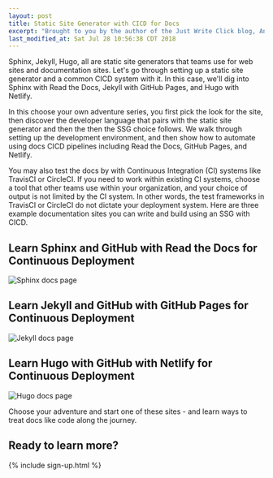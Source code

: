 ```yaml
---
layout: post
title: Static Site Generator with CICD for Docs
excerpt: "Brought to you by the author of the Just Write Click blog, Anne Gentle."
last_modified_at: Sat Jul 28 10:56:38 CDT 2018
---
```


Sphinx, Jekyll, Hugo, all are static site generators that teams use for web sites and documentation sites. Let's go through setting up a static site generator and a common CICD system with it. In this case, we'll dig into Sphinx with Read the Docs, Jekyll with GitHub Pages, and Hugo with Netlify.

In this choose your own adventure series, you first pick the look for the site, then discover the developer language that pairs with the static site generator and then the then the SSG choice follows. We walk through setting up the development environment, and then show how to automate using docs CICD pipelines including Read the Docs, GitHub Pages, and Netlify.

You may also test the docs by with Continuous Integration (CI) systems like TravisCI or CircleCI. If you need to work within existing CI systems, choose a tool that other teams use within your organization, and your choice of output is not limited by the CI system. In other words, the test frameworks in TravisCI or CircleCI do not dictate your deployment system.
Here are three example documentation sites you can write and build using an SSG with CICD.

## Learn Sphinx and GitHub with Read the Docs for Continuous Deployment
![Sphinx docs page](../../images/adventure/sphinx-docs-page.png)

## Learn Jekyll and GitHub with GitHub Pages for Continuous Deployment
![Jekyll docs page](../../images/adventure/jekyll-docs-page.png)

## Learn Hugo with GitHub with Netlify for Continuous Deployment
![Hugo docs page](../../images/adventure/hugo-docs-page.png)

Choose your adventure and start one of these sites - and learn ways to treat docs like code along the journey.

## Ready to learn more?

{% include sign-up.html %}
